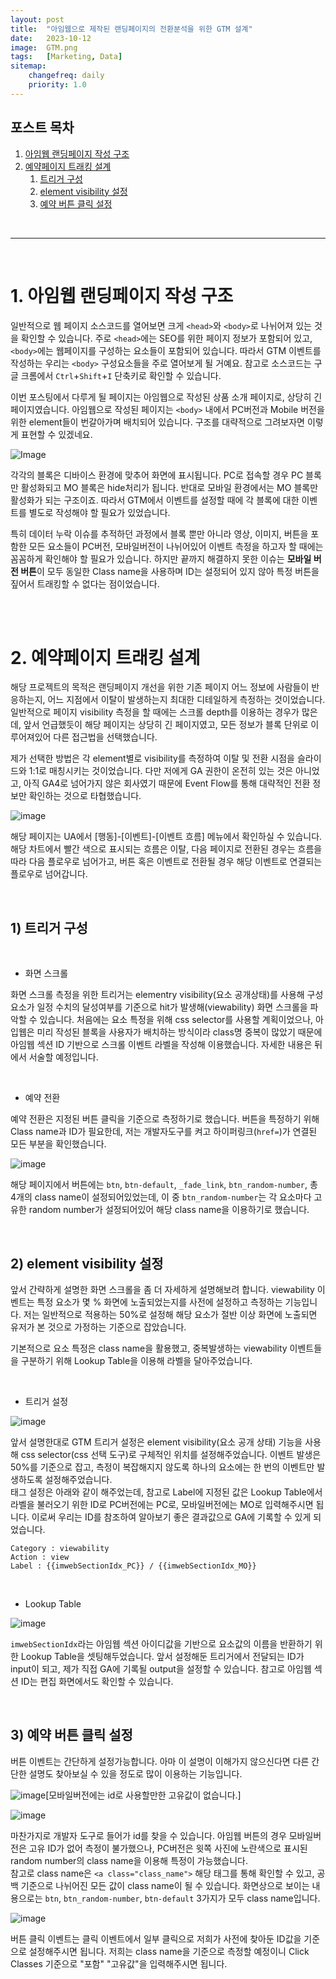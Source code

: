 ```yaml
---
layout: post
title:  "아임웹으로 제작된 랜딩페이지의 전환분석을 위한 GTM 설계"
date:   2023-10-12
image:  GTM.png
tags:   [Marketing, Data]
sitemap:
    changefreq: daily
    priority: 1.0
---
```


## 포스트 목차
1. [아임웹 랜딩페이지 작성 구조](#1-아임웹-랜딩페이지-작성-구조)  
2. [예약페이지 트래킹 설계](#2-예약페이지-트래킹-설계)  
    1) [트리거 구성](#1-트리거-구성)  
    2) [element visibility 설정](#2-element-visibility-설정)  
    3) [예약 버튼 클릭 설정](#3-예약-버튼-클릭-설정)  

<br>

---

<br>

# 1. 아임웹 랜딩페이지 작성 구조


일반적으로 웹 페이지 소스코드를 열어보면 크게 `<head>`와 `<body>`로 나뉘어져 있는 것을 확인할 수 있습니다. 주로 `<head>`에는 SEO를 위한 페이지 정보가 포함되어 있고, `<body>`에는 웹페이지를 구성하는 요소들이 포함되어 있습니다. 따라서 GTM 이벤트를 작성하는 우리는 `<body>` 구성요소들을 주로 열어보게 될 거예요. 참고로 소스코드는 구글 크롬에서 `Ctrl`+`Shift`+`I` 단축키로 확인할 수 있습니다.  

이번 포스팅에서 다루게 될 페이지는 아임웹으로 작성된 상품 소개 페이지로, 상당히 긴 페이지였습니다. 아임웹으로 작성된 페이지는 `<body>` 내에서 PC버전과 Mobile 버전을 위한 element들이 번갈아가며 배치되어 있습니다. 구조를 대략적으로 그려보자면 이렇게 표현할 수 있겠네요.  


![Image](https://github.com/user-attachments/assets/e3bb095e-29d1-4eec-b0fa-c9641441a13e)


각각의 블록은 디바이스 환경에 맞추어 화면에 표시됩니다. PC로 접속할 경우 PC 블록만 활성화되고 MO 블록은 hide처리가 됩니다. 반대로 모바일 환경에서는 MO 블록만 활성화가 되는 구조이죠. 따라서 GTM에서 이벤트를 설정할 때에 각 블록에 대한 이벤트를 별도로 작성해야 할 필요가 있었습니다.

특히 데이터 누락 이슈를 추적하던 과정에서 블록 뿐만 아니라 영상, 이미지, 버튼을 포함한 모든 요소들이 PC버전, 모바일버전이 나뉘어있어 이벤트 측정을 하고자 할 때에는 꼼꼼하게 확인해야 할 필요가 있습니다. 하지만 끝까지 해결하지 못한 이슈는 **모바일 버전 버튼**이 모두 동일한 Class name을 사용하며 ID는 설정되어 있지 않아 특정 버튼을 짚어서 트래킹할 수 없다는 점이었습니다.  

<br><br>

# 2. 예약페이지 트래킹 설계


해당 프로젝트의 목적은 랜딩페이지 개선을 위한 기존 페이지 어느 정보에 사람들이 반응하는지, 어느 지점에서 이탈이 발생하는지 최대한 디테일하게 측정하는 것이었습니다. 일반적으로 페이지 visibility 측정을 할 때에는 스크롤 depth를 이용하는 경우가 많은데, 앞서 언급했듯이 해당 페이지는 상당히 긴 페이지였고, 모든 정보가 블록 단위로 이루어져있어 다른 접근법을 선택했습니다.  

제가 선택한 방법은 각 element별로 visibility를 측정하여 이탈 및 전환 시점을 슬라이드와 1:1로 매칭시키는 것이었습니다. 다만 저에게 GA 권한이 온전히 있는 것은 아니었고, 아직 GA4로 넘어가지 않은 회사였기 때문에 Event Flow를 통해 대략적인 전환 정보만 확인하는 것으로 타협했습니다.  


![image](https://github.com/user-attachments/assets/997b9869-1c0f-4a75-a968-ec9812d62d66)


해당 페이지는 UA에서 [행동]-[이벤트]-[이벤트 흐름] 메뉴에서 확인하실 수 있습니다. 해당 차트에서 빨간 색으로 표시되는 흐름은 이탈, 다음 페이지로 전환된 경우는 흐름을 따라 다음 플로우로 넘어가고, 버튼 혹은 이벤트로 전환될 경우 해당 이벤트로 연결되는 플로우로 넘어갑니다.  

<br>

## 1) 트리거 구성

<br>

- 화면 스크롤

화면 스크롤 측정을 위한 트리거는 elementry visibility(요소 공개상태)를 사용해 구성요소가 일정 수치의 달성여부를 기준으로 hit가 발생해(viewability) 화면 스크롤을 파악할 수 있습니다. 처음에는 요소 특정을 위해 css selector를 사용할 계획이었으나, 아입웹은 미리 작성된 블록을 사용자가 배치하는 방식이라 class명 중복이 많았기 때문에 아임웹 섹션 ID 기반으로 스크롤 이벤트 라벨을 작성해 이용했습니다. 자세한 내용은 뒤에서 서술할 예정입니다.  

<br>

- 예약 전환

예약 전환은 지정된 버튼 클릭을 기준으로 측정하기로 했습니다. 버튼을 특정하기 위해 Class name과 ID가 필요한데, 저는 개발자도구를 켜고 하이퍼링크(`href=`)가 연결된 모든 부분을 확인했습니다.  

![image](https://github.com/user-attachments/assets/e05830c9-f80a-4981-b148-cc2891aeac66)

해당 페이지에서 버튼에는 `btn`, `btn-default`, `_fade_link`, `btn_random-number`, 총 4개의 class name이 설정되어있었는데, 이 중 `btn_random-number`는 각 요소마다 고유한 random number가 설정되어있어 해당 class name을 이용하기로 했습니다.  

<br>

## 2) element visibility 설정

앞서 간략하게 설명한 화면 스크롤을 좀 더 자세하게 설명해보려 합니다. viewability 이벤트는 특정 요소가 몇 % 화면에 노출되었는지를 사전에 설정하고 측정하는 기능입니다. 저는 일반적으로 적용하는 50%로 설정해 해당 요소가 절반 이상 화면에 노출되면 유저가 본 것으로 가정하는 기준으로 잡았습니다.  

기본적으로 요소 특정은 class name을 활용했고, 중복발생하는 viewability 이벤트들을 구분하기 위해 Lookup Table을 이용해 라벨을 달아주었습니다.  

<br>

- 트리거 설정

![image](https://github.com/user-attachments/assets/bf0acdb0-49ab-469b-bce4-a888c944d35a)

앞서 설명한대로 GTM 트리거 설정은 element visibility(요소 공개 상태) 기능을 사용해 css selector(css 선택 도구)로 구체적인 위치를 설정해주었습니다. 이벤트 발생은 50%를 기준으로 잡고, 측정이 복잡해지지 않도록 하나의 요소에는 한 번의 이벤트만 발생하도록 설정해주었습니다.  
태그 설정은 아래와 같이 해주었는데, 참고로 Label에 지정된 값은 Lookup Table에서 라벨을 불러오기 위한 ID로 PC버전에는 PC로, 모바일버전에는 MO로 입력해주시면 됩니다. 이로써 우리는 ID를 참조하여 알아보기 좋은 결과값으로 GA에 기록할 수 있게 되었습니다.  

```
Category : viewability  
Action : view  
Label : {{imwebSectionIdx_PC}} / {{imwebSectionIdx_MO}}  
```

<br>

- Lookup Table

![image](https://github.com/user-attachments/assets/029d5bda-96b9-4131-b0e5-eb8e0a52114d)

`imwebSectionIdx`라는 아임웹 섹션 아이디값을 기반으로 요소값의 이름을 반환하기 위한 Lookup Table을 셋팅해두었습니다. 앞서 설정해둔 트리거에서 전달되는 ID가 input이 되고, 제가 직접 GA에 기록될 output을 설정할 수 있습니다. 참고로 아임웹 섹션 ID는 편집 화면에서도 확인할 수 있습니다.

<br>

## 3) 예약 버튼 클릭 설정

버튼 이벤트는 간단하게 설정가능합니다. 아마 이 설명이 이해가지 않으신다면 다른 간단한 설명도 찾아보실 수 있을 정도로 많이 이용하는 기능입니다.  


![image](https://github.com/user-attachments/assets/0023b4c5-f2ea-4c81-8cce-92b11152b63b)[모바일버전에는 id로 사용할만한 고유값이 없습니다.]

![image](https://github.com/user-attachments/assets/6bac5b9c-36e7-48da-8298-be513becbf76)


마찬가지로 개발자 도구로 들어가 id를 찾을 수 있습니다. 아임웹 버튼의 경우 모바일버전은 고유 ID가 없어 측정이 불가했으나, PC버전은 윗쪽 사진에 노란색으로 표시된 random number의 class name을 이용해 특정이 가능했습니다.  
참고로 class name은 `<a class="class_name">` 해당 태그를 통해 확인할 수 있고, 공백 기준으로 나뉘어진 모든 값이 class name이 될 수 있습니다. 화면상으로 보이는 내용으로는 `btn`, `btn_random-number`, `btn-default` 3가지가 모두 class name입니다.  


![image](https://github.com/user-attachments/assets/9ea311d6-b499-4f21-aaba-36fa20ad81c2)

버튼 클릭 이벤트는 클릭 이벤트에서 일부 클릭으로 저희가 사전에 찾아둔 ID값을 기준으로 설정해주시면 됩니다. 저희는 class name을 기준으로 측정할 예정이니 Click Classes 기준으로 "포함" "고유값"을 입력해주시면 됩니다.
